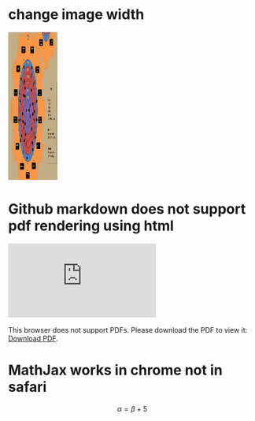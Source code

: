 # change image width
<img src="https://github.com/bhishanpdl/Statistics/blob/master/images/hypothesis_wheel2.png" width="100" height="300">

# Github markdown does not support pdf rendering using html 
<object data="https://github.com/bhishanpdl/Github_Practice/blob/master/pandas_df.pdf" type="application/pdf" width="700px" height="700px">
    <embed src="https://github.com/bhishanpdl/Github_Practice/blob/master/pandas_df.pdf">
        <p>This browser does not support PDFs. Please download the PDF to view it: <a href="https://github.com/bhishanpdl/Github_Practice/blob/master/pandas_df.pdf">Download PDF</a>.</p>
    </embed>
</object>

# MathJax works in chrome not in safari
$$
\alpha = \beta + 5
$$

